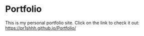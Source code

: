 # Portfolio
This is my personal portfolio site.
Click on the link to check it out: https://pr1shhh.github.io/Portfolio/
